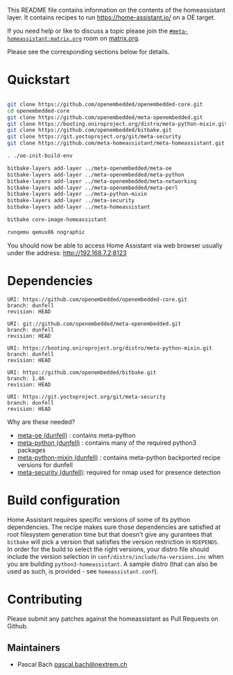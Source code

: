 This README file contains information on the contents of the
homeassistant layer. It contains recipes to run https://home-assistant.io/
on a OE target.

If you need help or like to discuss a topic please join the [`#meta-homeassistant:matrix.org`](https://matrix.to/#/#meta-homeassistant:matrix.org) room on [matrix.org](https://matrix.org/).


Please see the corresponding sections below for details.

# Quickstart

```sh

git clone https://github.com/openembedded/openembedded-core.git
cd openembedded-core
git clone https://github.com/openembedded/meta-openembedded.git
git clone https://booting.oniroproject.org/distro/meta-python-mixin.git
git clone https://github.com/openembedded/bitbake.git
git clone https://git.yoctoproject.org/git/meta-security
git clone https://github.com/meta-homeassistant/meta-homeassistant.git

. ./oe-init-build-env

bitbake-layers add-layer ../meta-openembedded/meta-oe
bitbake-layers add-layer ../meta-openembedded/meta-python
bitbake-layers add-layer ../meta-openembedded/meta-networking
bitbake-layers add-layer ../meta-openembedded/meta-perl
bitbake-layers add-layer ../meta-python-mixin
bitbake-layers add-layer ../meta-security
bitbake-layers add-layer ../meta-homeassistant

bitbake core-image-homeassistant

runqemu qemux86 nographic

```

You should now be able to access Home Assistant via web browser usually under the address: http://192.168.7.2:8123

# Dependencies

```
URI: https://github.com/openembedded/openembedded-core.git
branch: dunfell
revision: HEAD

URI: git://github.com/openembedded/meta-openembedded.git
branch: dunfell
revision: HEAD

URI: https://booting.oniroproject.org/distro/meta-python-mixin.git
branch: dunfell
revision: HEAD

URI: https://github.com/openembedded/bitbake.git
branch: 1.46
revision: HEAD

URI: https://git.yoctoproject.org/git/meta-security
branch: dunfell
revision: HEAD

```

Why are these needed?

- [meta-oe (dunfell)](https://github.com/openembedded/meta-openembedded/tree/dunfell/meta-oe) : contains meta-python
- [meta-python (dunfell)](https://github.com/openembedded/meta-openembedded/tree/dunfell/meta-python) : contains many of the required python3 packages
- [meta-python-mixin (dunfell)](https://booting.oniroproject.org/distro/meta-python-mixin/-/tree/dunfell) : contains meta-python backported recipe versions for dunfell
- [meta-security (dunfell)](http://git.yoctoproject.org/cgit/cgit.cgi/meta-security/log/?h=dunfell): required for nmap used for presence detection

# Build configuration

Home Assistant requires specific versions of some of its python dependencies. The recipe makes sure those dependencies are satisfied at root filesystem generation time but that doesn't give any gurantees that `bitbake` will pick a version that satisfies the version restriction in `RDEPENDS`. In order for the build to select the right versions, your distro file should include the version selection in `conf/distro/include/ha-versions.inc` when you are building `python3-homeassistant`. A sample distro (that can also be used as such, is provided - see `homeassistant.conf`).

# Contributing

Please submit any patches against the homeassistant as Pull Requests on Github.

## Maintainers

* Pascal Bach <pascal.bach@nextrem.ch>
